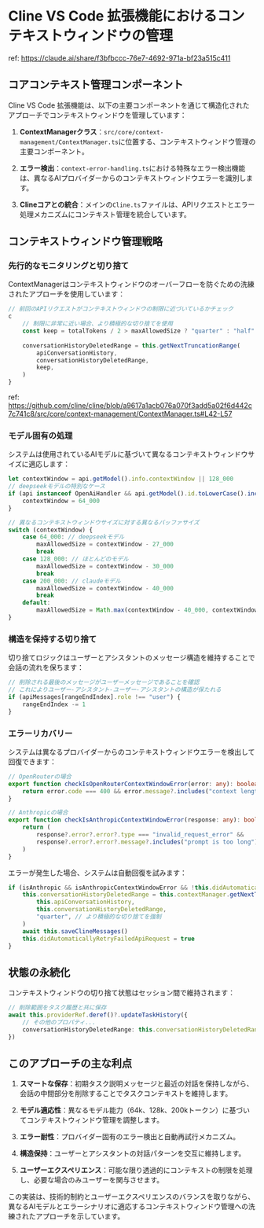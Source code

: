 # Cline VS Code 拡張機能におけるコンテキストウィンドウの管理

ref: <https://claude.ai/share/f3bfbccc-76e7-4692-971a-bf23a515c411>

## コアコンテキスト管理コンポーネント

Cline VS Code 拡張機能は、以下の主要コンポーネントを通じて構造化されたアプローチでコンテキストウィンドウを管理しています：

1. **ContextManagerクラス**：`src/core/context-management/ContextManager.ts`に位置する、コンテキストウィンドウ管理の主要コンポーネント。

2. **エラー検出**：`context-error-handling.ts`における特殊なエラー検出機能は、異なるAIプロバイダーからのコンテキストウィンドウエラーを識別します。

3. **Clineコアとの統合**：メインの`Cline.ts`ファイルは、APIリクエストとエラー処理メカニズムにコンテキスト管理を統合しています。

## コンテキストウィンドウ管理戦略

### 先行的なモニタリングと切り捨て

ContextManagerはコンテキストウィンドウのオーバーフローを防ぐための洗練されたアプローチを使用しています：

```typescript
// 前回のAPIリクエストがコンテキストウィンドウの制限に近づいているかチェック
c
    // 制限に非常に近い場合、より積極的な切り捨てを使用
    const keep = totalTokens / 2 > maxAllowedSize ? "quarter" : "half"
    
    conversationHistoryDeletedRange = this.getNextTruncationRange(
        apiConversationHistory,
        conversationHistoryDeletedRange,
        keep,
    )
}
```

ref: <https://github.com/cline/cline/blob/a9617a1acb076a070f3add5a02f6d442c7c741c8/src/core/context-management/ContextManager.ts#L42-L57>

### モデル固有の処理

システムは使用されているAIモデルに基づいて異なるコンテキストウィンドウサイズに適応します：

```typescript
let contextWindow = api.getModel().info.contextWindow || 128_000
// deepseekモデルの特別なケース
if (api instanceof OpenAiHandler && api.getModel().id.toLowerCase().includes("deepseek")) {
    contextWindow = 64_000
}

// 異なるコンテキストウィンドウサイズに対する異なるバッファサイズ
switch (contextWindow) {
    case 64_000: // deepseekモデル
        maxAllowedSize = contextWindow - 27_000
        break
    case 128_000: // ほとんどのモデル
        maxAllowedSize = contextWindow - 30_000
        break
    case 200_000: // claudeモデル
        maxAllowedSize = contextWindow - 40_000
        break
    default:
        maxAllowedSize = Math.max(contextWindow - 40_000, contextWindow * 0.8)
}
```

### 構造を保持する切り捨て

切り捨てロジックはユーザーとアシスタントのメッセージ構造を維持することで会話の流れを保ちます：

```typescript
// 削除される最後のメッセージがユーザーメッセージであることを確認
// これによりユーザー-アシスタント-ユーザー-アシスタントの構造が保たれる
if (apiMessages[rangeEndIndex].role !== "user") {
    rangeEndIndex -= 1
}
```

### エラーリカバリー

システムは異なるプロバイダーからのコンテキストウィンドウエラーを検出して回復できます：

```typescript
// OpenRouterの場合
export function checkIsOpenRouterContextWindowError(error: any): boolean {
    return error.code === 400 && error.message?.includes("context length")
}

// Anthropicの場合
export function checkIsAnthropicContextWindowError(response: any): boolean {
    return (
        response?.error?.error?.type === "invalid_request_error" &&
        response?.error?.error?.message?.includes("prompt is too long")
    )
}
```

エラーが発生した場合、システムは自動回復を試みます：

```typescript
if (isAnthropic && isAnthropicContextWindowError && !this.didAutomaticallyRetryFailedApiRequest) {
    this.conversationHistoryDeletedRange = this.contextManager.getNextTruncationRange(
        this.apiConversationHistory,
        this.conversationHistoryDeletedRange,
        "quarter", // より積極的な切り捨てを強制
    )
    await this.saveClineMessages()
    this.didAutomaticallyRetryFailedApiRequest = true
}
```

## 状態の永続化

コンテキストウィンドウの切り捨て状態はセッション間で維持されます：

```typescript
// 削除範囲をタスク履歴と共に保存
await this.providerRef.deref()?.updateTaskHistory({
    // その他のプロパティ...
    conversationHistoryDeletedRange: this.conversationHistoryDeletedRange,
})
```

## このアプローチの主な利点

1. **スマートな保存**：初期タスク説明メッセージと最近の対話を保持しながら、会話の中間部分を削除することでタスクコンテキストを維持します。

2. **モデル適応性**：異なるモデル能力（64k、128k、200kトークン）に基づいてコンテキストウィンドウ管理を調整します。

3. **エラー耐性**：プロバイダー固有のエラー検出と自動再試行メカニズム。

4. **構造保持**：ユーザーとアシスタントの対話パターンを交互に維持します。

5. **ユーザーエクスペリエンス**：可能な限り透過的にコンテキストの制限を処理し、必要な場合のみユーザーを関与させます。

この実装は、技術的制約とユーザーエクスペリエンスのバランスを取りながら、異なるAIモデルとエラーシナリオに適応するコンテキストウィンドウ管理への洗練されたアプローチを示しています。
